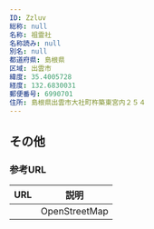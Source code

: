 ```yaml
---
ID: Zzluv
総称: null
名称: 祖霊社
名称読み: null
別名: null
都道府県: 島根県
区域: 出雲市
緯度: 35.4005728
経度: 132.6830031
郵便番号: 6990701
住所: 島根県出雲市大社町杵築東宮内２５４
---
```


## その他

### 参考URL

| URL | 説明          |
| --- | ------------- |
|     | OpenStreetMap |
